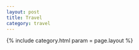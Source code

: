 ```yaml
---
layout: post
title: Travel
category: travel
---
```


{% include category.html param = page.layout %}